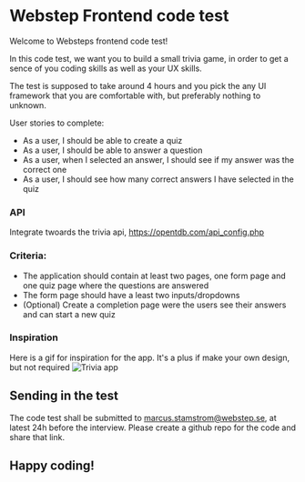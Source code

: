 # Webstep Frontend code test

Welcome to Websteps frontend code test!

In this code test, we want you to build a small trivia game, in order to get a sence of you coding skills as well as your UX skills.

The test is supposed to take around 4 hours and you pick the any UI framework that you are comfortable with, but preferably nothing to unknown.

User stories to complete:
- As a user, I should be able to create a quiz
- As a user, I should be able to answer a question
- As a user, when I selected an answer, I should see if my answer was the correct one
- As a user, I should see how many correct answers I have selected in the quiz


### API
Integrate twoards the trivia api, https://opentdb.com/api_config.php

### Criteria:
- The application should contain at least two pages, one form page and one quiz page where the questions are answered 
- The form page should have a least two inputs/dropdowns
- (Optional) Create a completion page were the users see their answers and can start a new quiz 


### Inspiration
Here is a gif for inspiration for the app. It's a plus if make your own design, but not required
![Trivia app](https://user-images.githubusercontent.com/6728401/156407576-55991df2-89a0-4bbd-9a53-3d78826cc143.gif)

## Sending in the test
The code test shall be submitted to marcus.stamstrom@webstep.se, at latest 24h before the interview. Please create a github repo for the code and share that link.

## Happy coding!
